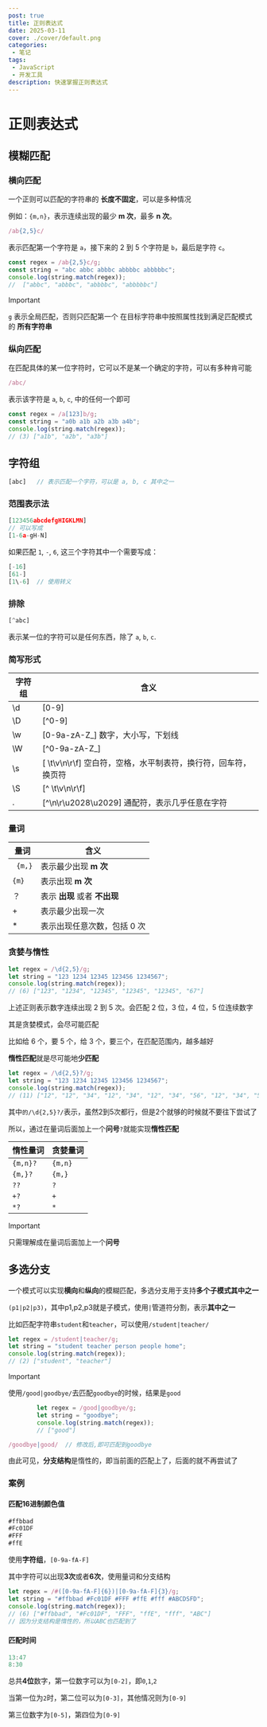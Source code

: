 ```yaml
---
post: true
title: 正则表达式
date: 2025-03-11
cover: ./cover/default.png
categories: 
 - 笔记
tags:
 - JavaScript
 - 开发工具
description: 快速掌握正则表达式
---
```


# 正则表达式

## 模糊匹配

### 横向匹配

一个正则可以匹配的字符串的 **长度不固定**，可以是多种情况

例如：`{m,n}`，表示连续出现的最少 **m 次**，最多 **n 次**。

```js
/ab{2,5}c/
```

表示匹配第一个字符是 `a`，接下来的 2 到 5 个字符是 `b`，最后是字符 `c`。

```js
const regex = /ab{2,5}c/g;
const string = "abc abbc abbbc abbbbc abbbbbc";
console.log(string.match(regex));
//  ["abbc", "abbbc", "abbbbc", "abbbbbc"]
```

> [!important]
>
> `g` 表示全局匹配，否则只匹配第一个
> 在目标字符串中按照属性找到满足匹配模式的 **所有字符串**

### 纵向匹配

在匹配具体的某一位字符时，它可以不是某一个确定的字符，可以有多种肯可能

```js
/abc/
```

表示该字符是 `a`, `b`, `c`, 中的任何一个即可

```js
const regex = /a[123]b/g;
const string = "a0b a1b a2b a3b a4b";
console.log(string.match(regex));
// (3) ["a1b", "a2b", "a3b"]
```

## 字符组

```js
[abc]	// 表示匹配一个字符，可以是 a, b, c 其中之一
```

### 范围表示法

```js
[123456abcdefgHIGKLMN]
// 可以写成
[1-6a-gH-N]
```

如果匹配 `1`, `-`, `6`, 这三个字符其中一个需要写成：

```js
[-16]
[61-]
[1\-6]	// 使用转义
```

### 排除

```js
[^abc]
```

表示某一位的字符可以是任何东西，除了 `a`, `b`, `c`.

### 简写形式

| 字符组 | 含义                                                         |
| ------ | ------------------------------------------------------------ |
| \d     | [0-9]                                                        |
| \D     | [^0-9]                                                       |
| \w     | [0-9a-zA-Z_] 数字，大小写，下划线                            |
| \W     | [^0-9a-zA-Z_]                                                |
| \s     | [ \t\v\n\r\f] 空白符，空格，水平制表符，换行符，回车符，换页符 |
| \S     | [^ \t\v\n\r\f]                                               |
| .      | [^\n\r\u2028\u2029] 通配符，表示几乎任意在字符                |

### 量词

| 量词 | 含义                       |
| ---- | -------------------------- |
|` {m,}` | 表示最少出现 **m 次**        |
| `{m}`  | 表示出现 **m 次**            |
| ？   | 表示 **出现** 或者 **不出现** |
| +    | 表示最少出现一次           |
| *    | 表示出现任意次数，包括 0 次  |

### 贪婪与惰性

```js
let regex = /\d{2,5}/g;
let string = "123 1234 12345 123456 1234567";
console.log(string.match(regex));
// (6) ["123", "1234", "12345", "12345", "12345", "67"]
```

上述正则表示数字连续出现 2 到 5 次。会匹配 2 位，3 位，4 位，5 位连续数字

其是贪婪模式，会尽可能匹配

比如给 6 个，要 5 个，给 3 个，要三个，在匹配范围内，越多越好

**惰性匹配**就是尽可能地**少匹配**

```js
let regex = /\d{2,5}?/g;
let string = "123 1234 12345 123456 1234567";
console.log(string.match(regex));
// (11) ["12", "12", "34", "12", "34", "12", "34", "56", "12", "34", "56"]
```

其中`的/\d{2,5}?/`表示，虽然2到5次都行，但是2个就够的时候就不要往下尝试了

所以，通过在量词后面加上一个**问号**`?`就能实现**惰性匹配**

| 惰性量词 | 贪婪量词 |
| -------- | -------- |
| `{m,n}?` | `{m,n}`  |
| `{m,}?`  | `{m,}`   |
| `??`     | `?`      |
| `+?`     | `+`      |
| `*?`     | `*`      |

> [!IMPORTANT]
>
> 只需理解成在量词后面加上一个**问号**

## 多选分支

一个模式可以实现**横向**和**纵向**的模糊匹配，多选分支用于支持**多个子模式其中之一**

`(p1|p2|p3)`，其中p1,p2,p3就是子模式，使用`|`管道符分割，表示**其中之一**

比如匹配字符串`student`和`teacher`，可以使用`/student|teacher/`

```js
let regex = /student|teacher/g;
let string = "student teacher person people home";
console.log(string.match(regex));
// (2) ["student", "teacher"]
```

> [!IMPORTANT]
>
> 使用`/good|goodbye/`去匹配`goodbye`的时候，结果是`good`

```js
		let regex = /good|goodbye/g;
		let string = "goodbye";
		console.log(string.match(regex));
		// ["good"]
```

```js
/goodbye|good/	// 修改后,即可匹配到goodbye
```

由此可见，**分支结构**是惰性的，即当前面的匹配上了，后面的就不再尝试了

### 案例

#### 匹配16进制颜色值

```js
#ffbbad
#Fc01DF
#FFF
#ffE
```

使用**字符组**，`[0-9a-fA-F]`

其中字符可以出现**3次**或者**6次**，使用量词和分支结构

```js
let regex = /#([0-9a-fA-F]{6})|[0-9a-fA-F]{3}/g;
let string = "#ffbbad #Fc01DF #FFF #ffE #fff #ABCDSFD";
console.log(string.match(regex));
// (6) ["#ffbbad", "#Fc01DF", "FFF", "ffE", "fff", "ABC"]
// 因为分支结构是惰性的，所以ABC也匹配到了
```

#### 匹配时间

```js
13:47
8:30
```

总共**4位**数字，第一位数字可以为`[0-2]`，即`0`,`1`,`2`

当第一位为`2`时，第二位可以为`[0-3]`，其他情况则为`[0-9]`

第三位数字为`[0-5]`，第四位为`[0-9]`

